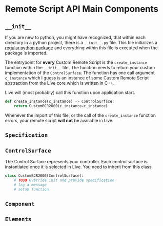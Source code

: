 # Remote Script API Main Components

## `__init__`

If you are new to python, you might have recognized, that within each directory
in a python project, there is a `__init__.py` file. This file initializes
a [regular python package](https://docs.python.org/3/reference/import.html#regular-packages)
and everything within this file is executed when the package is imported.

The entrypoint for **every** Custom Remote Script is the `create_instance` function
within the `__init__` file. The function needs to return your custom implementation of
the `ControlSurface`. The function has one call argument `c_instance` which I guess is
an instance of some Custom Remote Script abstraction from the Live core which is written
in C++.

Live will (most probably) call this function upon application start.

```python
def create_instance(c_instance) -> ControlSurface:
    return CustomBCR2000(c_instance=c_instance)
```

Whenever the import of this file, or the call of the `create_instance` function
errors, your remote script **will not** be available in Live.

## `Specification`

## `ControlSurface`

The Control Surface represents your controller. Each control surface is instantiated once
it is selected in Live. You need to inherit from this class.

```python
class CustomBCR2000(ControlSurface):
    # TODO Override init and provide specification
    # log a message
    # setup function

```

## `Component`

## `Elements`


